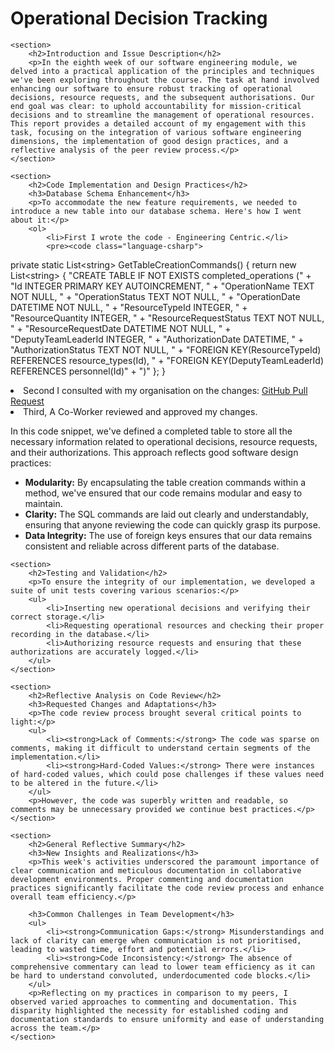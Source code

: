 
<body>
    <h1>Operational Decision Tracking</h1>

    <section>
        <h2>Introduction and Issue Description</h2>
        <p>In the eighth week of our software engineering module, we delved into a practical application of the principles and techniques we've been exploring throughout the course. The task at hand involved enhancing our software to ensure robust tracking of operational decisions, resource requests, and the subsequent authorisations. Our end goal was clear: to uphold accountability for mission-critical decisions and to streamline the management of operational resources. This report provides a detailed account of my engagement with this task, focusing on the integration of various software engineering dimensions, the implementation of good design practices, and a reflective analysis of the peer review process.</p>
    </section>

    <section>
        <h2>Code Implementation and Design Practices</h2>
        <h3>Database Schema Enhancement</h3>
        <p>To accommodate the new feature requirements, we needed to introduce a new table into our database schema. Here's how I went about it:</p>
        <ol>
            <li>First I wrote the code - Engineering Centric.</li>
            <pre><code class="language-csharp">
private static List&lt;string&gt; GetTableCreationCommands()
{
    return new List&lt;string&gt;
    {
        "CREATE TABLE IF NOT EXISTS completed_operations ("
        + "Id INTEGER PRIMARY KEY AUTOINCREMENT, "
        + "OperationName TEXT NOT NULL, "
        + "OperationStatus TEXT NOT NULL, "
        + "OperationDate DATETIME NOT NULL, "
        + "ResourceTypeId INTEGER, "
        + "ResourceQuantity INTEGER, "
        + "ResourceRequestStatus TEXT NOT NULL, "
        + "ResourceRequestDate DATETIME NOT NULL, "
        + "DeputyTeamLeaderId INTEGER, "
        + "AuthorizationDate DATETIME, "
        + "AuthorizationStatus TEXT NOT NULL, "
        + "FOREIGN KEY(ResourceTypeId) REFERENCES resource_types(Id), "
        + "FOREIGN KEY(DeputyTeamLeaderId) REFERENCES personnel(Id)"
        + ")"
    };
}
            </code></pre>
            <li>Second I consulted with my organisation on the changes: <a href="https://github.com/Software-Engineering-Red/MAUI-APP/pull/96">GitHub Pull Request</a></li>
            <li>Third, A Co-Worker reviewed and approved my changes.</li>
        </ol>
        <p>In this code snippet, we've defined a completed table to store all the necessary information related to operational decisions, resource requests, and their authorizations. This approach reflects good software design practices:</p>
        <ul>
            <li><strong>Modularity:</strong> By encapsulating the table creation commands within a method, we've ensured that our code remains modular and easy to maintain.</li>
            <li><strong>Clarity:</strong> The SQL commands are laid out clearly and understandably, ensuring that anyone reviewing the code can quickly grasp its purpose.</li>
            <li><strong>Data Integrity:</strong> The use of foreign keys ensures that our data remains consistent and reliable across different parts of the database.</li>
        </ul>
    </section>

    <section>
        <h2>Testing and Validation</h2>
        <p>To ensure the integrity of our implementation, we developed a suite of unit tests covering various scenarios:</p>
        <ul>
            <li>Inserting new operational decisions and verifying their correct storage.</li>
            <li>Requesting operational resources and checking their proper recording in the database.</li>
            <li>Authorizing resource requests and ensuring that these authorizations are accurately logged.</li>
        </ul>
    </section>

    <section>
        <h2>Reflective Analysis on Code Review</h2>
        <h3>Requested Changes and Adaptations</h3>
        <p>The code review process brought several critical points to light:</p>
        <ul>
            <li><strong>Lack of Comments:</strong> The code was sparse on comments, making it difficult to understand certain segments of the implementation.</li>
            <li><strong>Hard-Coded Values:</strong> There were instances of hard-coded values, which could pose challenges if these values need to be altered in the future.</li>
        </ul>
        <p>However, the code was superbly written and readable, so comments may be unnecessary provided we continue best practices.</p>
    </section>

    <section>
        <h2>General Reflective Summary</h2>
        <h3>New Insights and Realizations</h3>
        <p>This week's activities underscored the paramount importance of clear communication and meticulous documentation in collaborative development environments. Proper commenting and documentation practices significantly facilitate the code review process and enhance overall team efficiency.</p>

        <h3>Common Challenges in Team Development</h3>
        <ul>
            <li><strong>Communication Gaps:</strong> Misunderstandings and lack of clarity can emerge when communication is not prioritised, leading to wasted time, effort and potential errors.</li>
            <li><strong>Code Inconsistency:</strong> The absence of comprehensive commentary can lead to lower team efficiency as it can be hard to understand convoluted, underdocumented code blocks.</li>
        </ul>
        <p>Reflecting on my practices in comparison to my peers, I observed varied approaches to commenting and documentation. This disparity highlighted the necessity for established coding and documentation standards to ensure uniformity and ease of understanding across the team.</p>
    </section>

